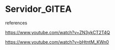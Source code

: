 # Servidor_GITEA


references


https://www.youtube.com/watch?v=ZN3ykCT2T4Q

https://www.youtube.com/watch?v=bHtntM_KWn0
